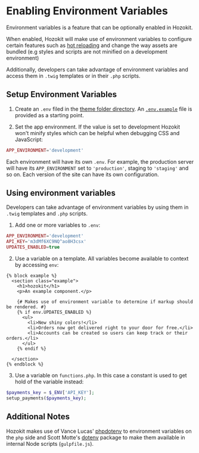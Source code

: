 # Enabling Environment Variables

Environment variables is a feature that can be optionally enabled in Hozokit.

When enabled, Hozokit will make use of environment variables to configure certain features such as [hot reloading](./hot_reload.md) and change the way assets are bundled (e.g styles and scripts are not minified on a development environment)

Additionally, developers can take advantage of environment variables and access them in `.twig` templates or in their `.php` scripts.


## Setup Environment Variables

1. Create an `.env` filed in the [theme folder directory](../wp-content/themes/hozokit). An [`.env.example`](../wp-content/themes/hozokit/.env.example) file is provided as a starting point.

2. Set the app environment. If the value is set to development Hozokit won't minify styles which can be helpful when debugging CSS and JavaScript:

```php
APP_ENVIRONMENT='development'
```

Each environment will have its own `.env`. For example, the production server will have its `APP_ENVIRONMENT` set to `'production'`, staging to `'staging'` and so on. Each version of the site can have its own configuration.

## Using environment variables

Developers can take advantage of environment variables by using them in `.twig` templates and `.php` scripts.

1. Add one or more variables to `.env`:

```php
APP_ENVIRONMENT='development'
API_KEY='m3dMf6XC9NQ^ao8H3csx'
UPDATES_ENABLED=true
```

2. Use a variable on a template. All variables become available to context by accessing `env`:

```twig
{% block example %}
  <section class="example">
    <h1>hozokit</h1>
    <p>An example component.</p>

    {# Makes use of environment variable to determine if markup should be rendered. #}
    {% if env.UPDATES_ENABLED %}
      <ul>
        <li>New shiny colors!</li>
        <li>Orders now get delivered right to your door for free.</li>
        <li>Accounts can be created so users can keep track or their orders.</li>
      </ul>
    {% endif %}
    
  </section>
{% endblock %}
```

3. Use a variable on `functions.php`. In this case a constant is used to get hold of the variable instead:

```php
$payments_key = $_ENV['API_KEY'];
setup_payments($payments_key);
```

## Additional Notes

Hozokit makes use of Vance Lucas' [phpdotenv](https://github.com/vlucas/phpdotenv) to environment variables on the `php` side and Scott Motte's [dotenv](https://github.com/motdotla/dotenv) package to make them available in internal Node scripts (`gulpfile.js`).  

